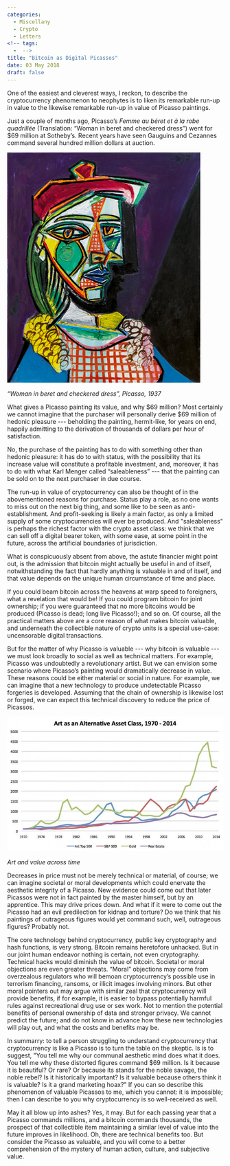 ```yaml
---
categories:
  - Miscellany
  - Crypto
  - Letters
<!-- tags:
  -  -->
title: "Bitcoin as Digital Picassos"
date: 03 May 2018
draft: false
---
```

One of the easiest and cleverest ways, I reckon, to describe the cryptocurrency phenomenon to neophytes is to liken its remarkable run-up in value to the likewise remarkable run-up in value of Picasso paintings. 

Just a couple of months ago, Picasso’s *Femme au béret et à la robe quadrillée* (Translation: “Woman in beret and checkered dress”) went for $69 million at Sotheby’s. Recent years have seen Gauguins and Cezannes command several hundred million dollars at auction. 

<img src="/painting.png" alt="picasso painting" style="float: center;"/>

<i>“Woman in beret and checkered dress”, Picasso, 1937</i>

What gives a Picasso painting its value, and why $69 million? Most certainly we cannot imagine that the purchaser will personally derive $69 million of hedonic pleasure --- beholding the painting, hermit-like, for years on end, happily admitting to the derivation of thousands of dollars per hour of satisfaction.

No, the purchase of the painting has to do with something other than hedonic pleasure: it has do to with status, with the possibility that its increase value will constitute a profitable investment, and, moreover, it has to do with what Karl Menger called “saleableness” --- that the painting can be sold on to the next purchaser in due course. 

The run-up in value of cryptocurrency can also be thought of in the abovementioned reasons for purchase. Status play a role, as no one wants to miss out on the next big thing, and some like to be seen as anti-establishment. And profit-seeking is likely a main factor, as only a limited supply of some cryptocurrencies will ever be produced. And "saleableness" is perhaps the richest factor with the crypto asset class: we think that we can sell off a digital bearer token, with some ease, at some point in the future, across the artificial boundaries of jurisdiction. 

What is conspicuously absent from above, the astute financier might point out, is the admission that bitcoin might actually be useful in and of itself, notwithstanding the fact that hardly anything is valuable in and of itself, and that value depends on the unique human circumstance of time and place. 

If you could beam bitcoin across the heavens at warp speed to foreigners, what a revelation that would be! If you could program bitcoin for joint ownership; if you were guaranteed that no more bitcoins would be produced (Picasso is dead; long live Picasso!); and so on. Of course, all the practical matters above are a core reason of what makes bitcoin valuable, and underneath the collectible nature of crypto units is a special use-case: uncensorable digital transactions. 

But for the matter of why Picasso is valuable --- why bitcoin is valuable --- we must look broadly to social as well as technical matters. For example, Picasso was undoubtedly a revolutionary artist. But we can envision some scenario where Picasso’s painting would dramatically decrease in value. These reasons could be either material or social in nature. For example, we can imagine that a new technology to produce undetectable Picasso forgeries is developed. Assuming that the chain of ownership is likewise lost or forged, we can expect this technical discovery to reduce the price of Picassos. 

<img src="/art.png" alt="art as an asset class"  style="float: center;"/>

<i>Art and value across time</i>

Decreases in price must not be merely technical or material, of course; we can imagine societal or moral developments which could enervate the aesthetic integrity of a Picasso. New evidence could come out that later Picassos were not in fact painted by the master himself, but by an apprentice. This may drive prices down. And what if it were to come out the Picasso had an evil predilection for kidnap and torture? Do we think that his paintings of outrageous figures would yet command such, well, outrageous figures? Probably not. 

The core technology behind cryptocurrency, public key cryptography and hash functions, is very strong. Bitcoin remains heretofore unhacked. But in our joint human endeavor nothing is certain, not even cryptography. Technical hacks would diminish the value of bitcoin. Societal or moral objections are even greater threats. “Moral” objections may come from overzealous regulators who will bemoan cryptocurrency’s possible use in terrorism financing, ransoms, or illicit images involving minors. But other moral pointers out may argue with similar zeal that cryptocurrency will provide benefits, if for example, it is easier to bypass potentially harmful rules against recreational drug use or sex work. Not to mention the potential benefits of personal ownership of data and stronger privacy. We cannot predict the future; and do not know in advance how these new technologies will play out, and what the costs and benefits may be. 

In summarry: to tell a person struggling to understand cryptocurrency that cryptocurrency is like a Picasso is to turn the table on the skeptic. Is is to suggest, "You tell me why our communal aesthetic mind does what it does. You tell me why these distorted figures command $69 million. Is it because it is beautiful? Or rare? Or because its stands for the noble savage, the noble rebel? Is it historically important? Is it valuable because others think it is valuable? Is it a grand marketing hoax?" If you can so describe this phenomenon of valuable Picassos to me, which you cannot: it is impossible; then I can describe to you why cryptocurrency is so well-received as well. 

May it all blow up into ashes? Yes, it may. But for each passing year that a Picasso commands millions, and a bitcoin commands thousands, the prospect of that collectible item maintaining a similar level of value into the future improves in likelihood. Oh, there are technical benefits too. But consider the Picasso as valuable, and you will come to a better comprehension of the mystery of human action, culture, and subjective value. 